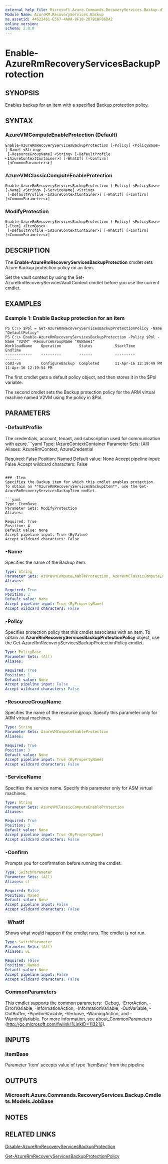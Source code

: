 ```yaml
---
external help file: Microsoft.Azure.Commands.RecoveryServices.Backup.dll-Help.xml
Module Name: AzureRM.RecoveryServices.Backup
ms.assetid: 44622461-E567-4A0A-8F18-2D7B1BF86DA2
online version: 
schema: 2.0.0
---
```


# Enable-AzureRmRecoveryServicesBackupProtection

## SYNOPSIS
Enables backup for an item with a specified Backup protection policy.

## SYNTAX

### AzureVMComputeEnableProtection (Default)
```
Enable-AzureRmRecoveryServicesBackupProtection [-Policy] <PolicyBase> [-Name] <String>
 [-ResourceGroupName] <String> [-DefaultProfile <IAzureContextContainer>] [-WhatIf] [-Confirm]
 [<CommonParameters>]
```

### AzureVMClassicComputeEnableProtection
```
Enable-AzureRmRecoveryServicesBackupProtection [-Policy] <PolicyBase> [-Name] <String> [-ServiceName] <String>
 [-DefaultProfile <IAzureContextContainer>] [-WhatIf] [-Confirm] [<CommonParameters>]
```

### ModifyProtection
```
Enable-AzureRmRecoveryServicesBackupProtection [-Policy] <PolicyBase> [-Item] <ItemBase>
 [-DefaultProfile <IAzureContextContainer>] [-WhatIf] [-Confirm] [<CommonParameters>]
```

## DESCRIPTION
The **Enable-AzureRmRecoveryServicesBackupProtection** cmdlet sets Azure Backup protection policy on an item.

Set the vault context by using the Set-AzureRmRecoveryServicesVaultContext cmdlet before you use the current cmdlet.

## EXAMPLES

### Example 1: Enable Backup protection for an item
```
PS C:\> $Pol = Get-AzureRmRecoveryServicesBackupProtectionPolicy -Name "DefaultPolicy"
PS C:\> Enable-AzureRmRecoveryServicesBackupProtection -Policy $Pol -Name "V2VM" -ResourceGroupName "RGName1"
WorkloadName    Operation        Status          StartTime                  EndTime
------------    ---------        ------          ---------                  -------
co03-vm         ConfigureBackup  Completed       11-Apr-16 12:19:49 PM      11-Apr-16 12:19:54 PM
```

The first cmdlet gets a default policy object, and then stores it in the $Pol variable.

The second cmdlet sets the Backup protection policy for the ARM virtual machine named V2VM using the policy in $Pol.

## PARAMETERS

### -DefaultProfile
The credentials, account, tenant, and subscription used for communication with azure.```yaml
Type: IAzureContextContainer
Parameter Sets: (All)
Aliases: AzureRmContext, AzureCredential

Required: False
Position: Named
Default value: None
Accept pipeline input: False
Accept wildcard characters: False
```

### -Item
Specifies the Backup item for which this cmdlet enables protection.
To obtain an **AzureRmRecoveryServicesBackupItem**, use the Get-AzureRmRecoveryServicesBackupItem cmdlet.

```yaml
Type: ItemBase
Parameter Sets: ModifyProtection
Aliases: 

Required: True
Position: 4
Default value: None
Accept pipeline input: True (ByValue)
Accept wildcard characters: False
```

### -Name
Specifies the name of the Backup item.

```yaml
Type: String
Parameter Sets: AzureVMComputeEnableProtection, AzureVMClassicComputeEnableProtection
Aliases: 

Required: True
Position: 2
Default value: None
Accept pipeline input: True (ByPropertyName)
Accept wildcard characters: False
```

### -Policy
Specifies protection policy that this cmdlet associates with an item.
To obtain an **AzureRmRecoveryServicesBackupProtectionPolicy** object, use the Get-AzureRmRecoveryServicesBackupProtectionPolicy cmdlet.

```yaml
Type: PolicyBase
Parameter Sets: (All)
Aliases: 

Required: True
Position: 1
Default value: None
Accept pipeline input: False
Accept wildcard characters: False
```

### -ResourceGroupName
Specifies the name of the resource group.
Specify this parameter only for ARM virtual machines.

```yaml
Type: String
Parameter Sets: AzureVMComputeEnableProtection
Aliases: 

Required: True
Position: 3
Default value: None
Accept pipeline input: True (ByPropertyName)
Accept wildcard characters: False
```

### -ServiceName
Specifies the service name.
Specify this parameter only for ASM virtual machines.

```yaml
Type: String
Parameter Sets: AzureVMClassicComputeEnableProtection
Aliases: 

Required: True
Position: 3
Default value: None
Accept pipeline input: True (ByPropertyName)
Accept wildcard characters: False
```

### -Confirm
Prompts you for confirmation before running the cmdlet.

```yaml
Type: SwitchParameter
Parameter Sets: (All)
Aliases: cf

Required: False
Position: Named
Default value: None
Accept pipeline input: False
Accept wildcard characters: False
```

### -WhatIf
Shows what would happen if the cmdlet runs. The cmdlet is not run.

```yaml
Type: SwitchParameter
Parameter Sets: (All)
Aliases: wi

Required: False
Position: Named
Default value: None
Accept pipeline input: False
Accept wildcard characters: False
```

### CommonParameters
This cmdlet supports the common parameters: -Debug, -ErrorAction, -ErrorVariable, -InformationAction, -InformationVariable, -OutVariable, -OutBuffer, -PipelineVariable, -Verbose, -WarningAction, and -WarningVariable. For more information, see about_CommonParameters (http://go.microsoft.com/fwlink/?LinkID=113216).

## INPUTS

### ItemBase
Parameter 'Item' accepts value of type 'ItemBase' from the pipeline

## OUTPUTS

### Microsoft.Azure.Commands.RecoveryServices.Backup.Cmdlets.Models.JobBase

## NOTES

## RELATED LINKS

[Disable-AzureRmRecoveryServicesBackupProtection](./Disable-AzureRmRecoveryServicesBackupProtection.md)

[Get-AzureRmRecoveryServicesBackupProtectionPolicy](./Get-AzureRmRecoveryServicesBackupProtectionPolicy.md)


